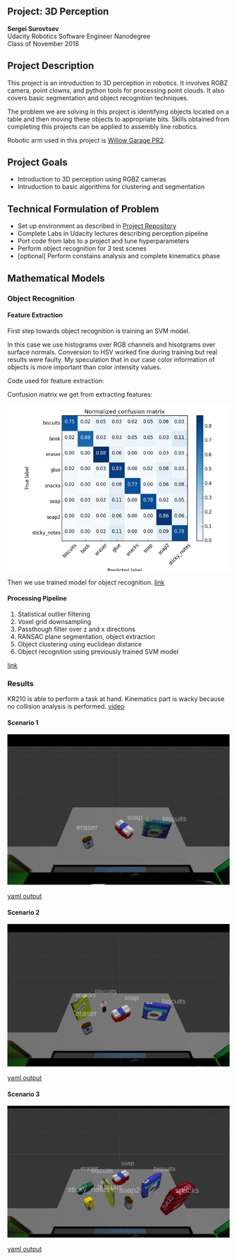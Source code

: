 ## Project: 3D Perception

**Sergei Surovtsev**
<br/>
Udacity Robotics Software Engineer Nanodegree
<br/>
Class of November 2018

## Project Description

This project is an introduction to 3D perception in robotics. It involves RGBZ camera, point clowns, and python tools for processing point clouds. It also covers basic segmentation and object recognition techniques.

The problem we are solving in this project is identifying objects located on a table and then moving these objects to appropriate bits. Skills obtained from completing this projects can be applied to assembly line robotics. 

Robotic arm used in this project is [Willow Garage PR2](https://www.youtube.com/watch?v=cue7EHeY3i4).

## Project Goals

* Introduction to 3D perception using RGBZ cameras
* Intruduction to basic algorithms for clustering and segmentation

## Technical Formulation of Problem 

* Set up environment as described in [Project Repository](https://github.com/udacity/RoboND-Perception-Project)
* Complete Labs in Udacity lectures describing perception pipeline
* Port code from labs to a project and tune hyperparameters
* Perform object recognition for 3 test scenes
* [optional] Perform constains analysis and complete kinematics phase

## Mathematical Models

### Object Recognition

#### Feature Extraction

First step towards object recognition is training an SVM model. 

In this case we use histograms over RGB channels and hisotgrams over surface normals. 
Conversion to HSV worked fine during training but real results were faulty. My speculation that in our case color information of objects is more important than color intensity values.

Code used for feature extraction: 

Confusion matrix we get from extracting features:

![segmentation-obstacles](https://github.com/cwiz/RoboND-Perception-Project/blob/master/images/figure_2.png?raw=true "Confusion Matrix")

Then we use trained model for object recognition. [link](https://github.com/cwiz/RoboND-Perception-Project/blob/master/pr2_robot/scripts/features.py) 

#### Processing Pipeline

1. Statistical outlier filtering
2. Voxel grid downsampling
3. Passthough filter over z and x directions
4. RANSAC plane segmentation, object extraction
5. Object clustering using euclidean distance
6. Object recognition using previously trained SVM model

[link](https://github.com/cwiz/RoboND-Perception-Project/blob/master/pr2_robot/scripts/object_recognition.py) 

### Results

KR210 is able to perform a task at hand. Kinematics part is wacky because no collision analysis is performed. [video](https://youtu.be/q34VwS6K64U)

#### Scenario 1 

![scenario_1](https://github.com/cwiz/RoboND-Perception-Project/blob/master/results/output_1.png?raw=true "Scenario 1 Output")

[yaml output](https://github.com/cwiz/RoboND-Perception-Project/blob/master/results/output_1.yaml?raw=true)

#### Scenario 2

![scenario_2](https://github.com/cwiz/RoboND-Perception-Project/blob/master/results/output_2.png?raw=true "Scenario 2 Output")

[yaml output](https://github.com/cwiz/RoboND-Perception-Project/blob/master/results/output_2.yaml?raw=true)

#### Scenario 3

![scenario_2](https://github.com/cwiz/RoboND-Perception-Project/blob/master/results/output_3.png?raw=true "Scenario 2 Output")

[yaml output](https://github.com/cwiz/RoboND-Perception-Project/blob/master/results/output_3.yaml?raw=true)
